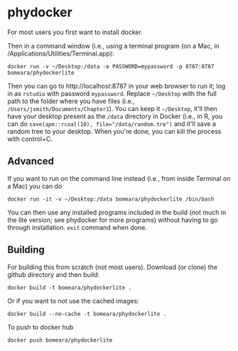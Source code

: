 # phydocker

For most users you first want to install docker.

Then in a command window (i.e., using a terminal program (on a Mac, in /Applications/Utilities/Terminal.app):

`docker run -v ~/Desktop:/data -e PASSWORD=mypassword -p 8787:8787 bomeara/phydockerlite`

Then you can go to http://localhost:8787 in your web browser to run it; log in as `rstudio` with password `mypassword`. Replace `~/Desktop` with the full path to the folder where you have files (i.e., `/Users/jsmith/Documents/Chapter1`). You can keep it `~/Desktop`, it'll then have your desktop present as the `/data` directory in Docker (i.e., in R, you can do `save(ape::rcoal(10), file="/data/random.tre")` and it'll save a random tree to your desktop. When you're done, you can kill the process with control+C.

## Advanced

If you want to run on the command line instead (i.e., from inside Terminal on a Mac) you can do

`docker run -it -v ~/Desktop:/data bomeara/phydockerlite /bin/bash`

You can then use any installed programs included in the build (not much in the lite version; see phydocker for more programs) without having to go through installation.  `exit` command when done.

## Building

For building this from scratch (not most users). Download (or clone) the github directory and then build:

`docker build -t bomeara/phydockerlite .`

Or if you want to not use the cached images:

`docker build --no-cache -t bomeara/phydockerlite .`

To push to docker hub

`docker push bomeara/phydockerlite`
